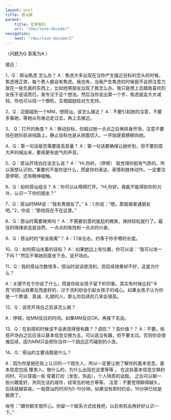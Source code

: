 ```yaml
---
layout: post
title: 搭讪篇
parent:
    title: 恋爱解码
    url: "/doc/love-decode/"
navigation: 
    next: "/doc/love-decode/2"
---
```


（问题为Q  答案为A ） 

接近：

1、Q：搭讪焦虑 怎么办？
   A：焦虑大多出现在当你产生接近目标的念头的时候，焦虑很正常，每个男人都会有焦虑。我也有，当我产生焦虑的时候我不会把注意力放在一些负面的东西上，比如他男朋友出现了我怎么办。我只是想上去跟我喜欢的女孩子说话而已，我专注于这个想法。然后当你说出第一个字，焦虑就会大大减轻。你也可以找一个僚机，互相鼓励给对方支持。


2、Q：迎面碰到一个MM，想搭讪，该怎么接近？ 
   A：不要引起她的注意，不要多看她，等她从你身边走过去，再上去接近。



3、 Q：打开的角度？ 
      A：移动目标，你超过她一点点之后再转身开场，注意不要挡在她的前进线路上。静止目标也是从侧面切入，一开始是肩膀朝向她。


4、Q：第一句话是否需要提高音量？ 
   A：第一句话要确保让她听到，但不要刻意大声的喊出来，要用更有底气的声音。


5、Q：搭讪开场白应该怎么说？ 
   A：“Hi,你好。（停顿） 我觉得你挺有气质的，所以我想认识你。”重要的不是你说什么，而是你的表达、表情和肢体动作。一定要注意停顿，还有眼神接触。


6、Q：如何搭讪组合？ 
   A：你可以从障碍打开。“Hi,你好。我能不能得到你的允许，认识一下你的朋友？”


7、Q：搭讪时MM说：“我有男朋友了。” A：1,你说：“嗯。那就做普通朋友吧。”2，你说：“那他现在不在这里。”


8、Q：搭讪时需要微笑吗？ 
   A：不需要刻意的尴尬的微笑，保持轻松就行了。最佳的情绪状态是自然，一点点的愉悦和一点点的兴奋。

9、Q：搭讪时的“安全距离”？ 
   A：1.1米左右。约等于你手臂的长度。


10、Q：如何搭讪坐着的目标？ 
    A：如果她边上有位置，你可以说：“我可以坐一下吗？”然后不等她同意坐下去，说开场白。


11、Q：我的搭讪次数很多，搭讪时说话很流利，但后续效果却不好，这是为什么？

A：关键不在于你说了什么，而是你给女孩子留下的印象。其实有时候比较“卡壳”的搭讪效果反而是好的，过于流利却会引起女孩子的戒心。如果女孩子认为你是一个靠谱、真诚、礼貌的人，那么你后续的几率会很高。



12、Q：说完开场白之后该怎么做？ 

A：停顿。给MM反应的时间。如果MM反应OK，再接下去说。


13、Q：在街搭的时候该不该表现得很有趣？？调侃？？高价值？？
A：不要。街搭开场白之后应该以基本信息交换为主。可以适当有趣，但不要太过。否则你会很难后续，因为MM只会把你当作一个路边正巧碰到的小丑。


14、Q：搭讪的主要话题是什么？

A：因为你是她在街上认识的一个陌生人，所以一定要让她了解你的基本信息。基本信息包括 哪里人，做什么的，为什么出现在这里等等 。 在这些基本信息交换的同时，可以穿插一些 穿着打扮（发型，饰品），个人特质的话题。 之后可以聊一些兴趣爱好，共同生活的城市，经常去的地方等等。
注意：不要觉得聊得越久，后续就越容易。一般搭讪的时间为5-10分钟。如果没有即时约会，10分钟已经是极限了。




收号：“跟你聊天很开心。你留一个联系方式给我吧，以后有机会再好好认识一下。”
